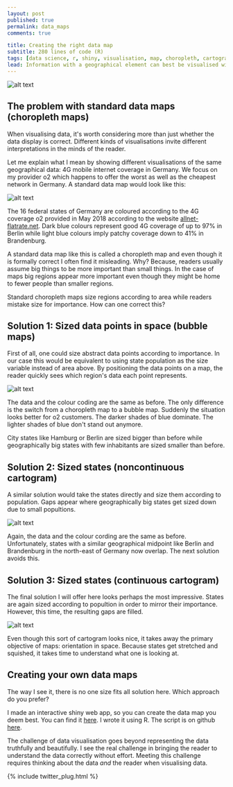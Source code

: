```yaml
---
layout: post
published: true
permalink: data_maps
comments: true

title: Creating the right data map
subtitle: 280 lines of code (R)
tags: [data science, r, shiny, visualisation, map, choropleth, cartogram, tmap]
lead: Information with a geographical element can best be visualised with a map. However, big regions tend to dominate maps independent of their actual importance. I show possible ways around this issue and let you generate the right data map for your own purposes without needing to code.
---
```


![alt text](https://github.com/rikunert/choropleth/raw/master/4G_o2_carto_cont.jpg "The state of mobile internet in Germany for o2-customers")

<!--excerpt-->

## The problem with standard data maps (choropleth maps)
When visualising data, it's worth considering more than just whether the data display is correct.
Different kinds of visualisations invite different interpretations in the minds of the reader.

Let me explain what I mean by showing different visualisations of the same geographical data: 4G mobile internet coverage in Germany.
We focus on my provider o2 which happens to offer the worst as well as the cheapest network in Germany. A standard data map would look like this:

![alt text](https://github.com/rikunert/choropleth/raw/master/4G_o2_choro.jpg "Choropleth map: the state of mobile internet in Germany for o2-customers")

The 16 federal states of Germany are coloured according to the 4G coverage o2 provided in May 2018 according to the website [allnet-flatrate.net](https://www.allnet-flatrate.net/lte-netzabdeckung-2018.html#lte-abdeckung-der-bundeslaender). Dark blue colours represent good 4G coverage of up to 97% in Berlin while light blue colours imply patchy coverage down to 41% in Brandenburg.

A standard data map like this is called a choropleth map and even though it is formally correct I often find it misleading.
Why? Because, readers usually assume big things to be more important than small things.
In the case of maps big regions appear more important even though they might be home to fewer people than smaller regions.

Standard choropleth maps size regions according to area while readers mistake size for importance. How can one correct this?

## Solution 1: Sized data points in space (bubble maps)
First of all, one could size abstract data points according to importance.
In our case this would be equivalent to using state population as the size variable instead of area above.
By positioning the data points on a map, the reader quickly sees which region's data each point represents.

![alt text](https://github.com/rikunert/choropleth/raw/master/4G_o2_carto_bubble.jpg "Bubble map: the state of mobile internet in Germany for o2-customers")

The data and the colour coding are the same as before. The only difference is the switch from a choropleth map to a bubble map.
Suddenly the situation looks better for o2 customers.
The darker shades of blue dominate.
The lighter shades of blue don't stand out anymore.

City states like Hamburg or Berlin are sized bigger than before while geographically big states with few inhabitants are sized smaller than before.

## Solution 2: Sized states (noncontinuous cartogram)
A similar solution would take the states directly and size them according to population.
Gaps appear where geographically big states get sized down due to small popultions.

![alt text](https://github.com/rikunert/choropleth/raw/master/4G_o2_carto_ncont.jpg "Noncontinuous cartogram: the state of mobile internet in Germany for o2-customers")

Again, the data and the colour cording are the same as before. Unfortunately, states with a similar geographical midpoint like Berlin and Brandenburg in the north-east of Germany now overlap. The next solution avoids this.

## Solution 3: Sized states (continuous cartogram)
The final solution I will offer here looks perhaps the most impressive.
States are again sized according to popultion in order to mirror their importance.
However, this time, the resulting gaps are filled.

![alt text](https://github.com/rikunert/choropleth/raw/master/4G_o2_carto_cont.jpg "Continuous cartogram: the state of mobile internet in Germany for o2-customers")

Even though this sort of cartogram looks nice, it takes away the primary objective of maps: orientation in space.
Because states get stretched and squished, it takes time to understand what one is looking at.

## Creating your own data maps
The way I see it, there is no one size fits all solution here. Which approach do you prefer?

I made an interactive shiny web app, so you can create the data map you deem best.
You can find it [here](https://rikunert.shinyapps.io/data_map_de/).
I wrote it using R. The script is on github [here](https://github.com/rikunert/choropleth/blob/master/app.R).

The challenge of data visualisation goes beyond representing the data truthfully and beautifully.
I see the real challenge in bringing the reader to understand the data correctly without effort.
Meeting this challenge requires thinking about the data _and_ the reader when visualising data.

{% include twitter_plug.html %}

